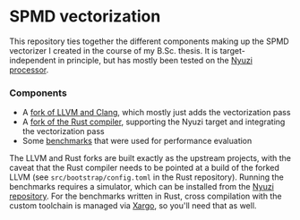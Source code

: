 # SPMD vectorization

This repository ties together the different components making up the SPMD vectorizer I created in the course of my B.Sc. thesis.
It is target-independent in principle, but has mostly been tested on the [Nyuzi processor][nyuzi-proc].

### Components

- A [fork of LLVM and Clang][nyuzi-toolchain], which mostly just adds the vectorization pass
- A [fork of the Rust compiler][rust-nyuzi], supporting the Nyuzi target and integrating the vectorization pass
- Some [benchmarks][benchmarks] that were used for performance evaluation

The LLVM and Rust forks are built exactly as the upstream projects, with the caveat that the Rust compiler needs to be pointed at a build of the forked LLVM (see `src/bootstrap/config.toml` in the Rust repository).
Running the benchmarks requires a simulator, which can be installed from the [Nyuzi repository][nyuzi-proc].
For the benchmarks written in Rust, cross compilation with the custom toolchain is managed via [Xargo][xargo], so you'll need that as well.

[benchmarks]: https://github.com/rkruppe/spmd-vectorize-benchmarks
[rust-nyuzi]: https://github.com/rkruppe/rust-nyuzi
[nyuzi-toolchain]: https://github.com/rkruppe/NyuziToolchain
[nyuzi-proc]: https://github.com/jbush001/NyuziProcessor/
[xargo]: https://github.com/japaric/xargo
